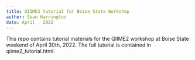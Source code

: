 ```yaml
---
title: QIIME2 tutorial for Boise State Workshop
author: Sean Harrington
date: April , 2022
---
```


This repo contains tutorial materials for the QIIME2 workshop at Boise State weekend of April 30th, 2022. The full tutorial is contained in qiime2_tutorial.html.
